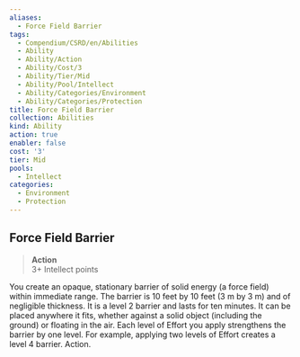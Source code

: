 ```yaml
---
aliases:
  - Force Field Barrier
tags:
  - Compendium/CSRD/en/Abilities
  - Ability
  - Ability/Action
  - Ability/Cost/3
  - Ability/Tier/Mid
  - Ability/Pool/Intellect
  - Ability/Categories/Environment
  - Ability/Categories/Protection
title: Force Field Barrier
collection: Abilities
kind: Ability
action: true
enabler: false
cost: '3'
tier: Mid
pools:
  - Intellect
categories:
  - Environment
  - Protection
---
```

## Force Field Barrier  
>**Action**  
>3+ Intellect points
  
You create an opaque, stationary barrier of solid energy (a force field) within immediate range. The barrier is 10 feet by 10 feet (3 m by 3 m) and of negligible thickness. It is a level 2 barrier and lasts for ten minutes. It can be placed anywhere it fits, whether against a solid object (including the ground) or floating in the air. Each level of Effort you apply strengthens the barrier by one level. For example, applying two levels of Effort creates a level 4 barrier. Action.